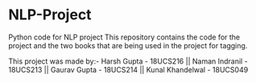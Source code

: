 # NLP-Project
Python code for  NLP project
This repository contains the code for the project and the two books that are being used in the project for tagging.

This project was made by:- Harsh Gupta - 18UCS216 || Naman Indranil - 18UCS213 || Gaurav Gupta - 18UCS214 || Kunal Khandelwal - 18UCS049
